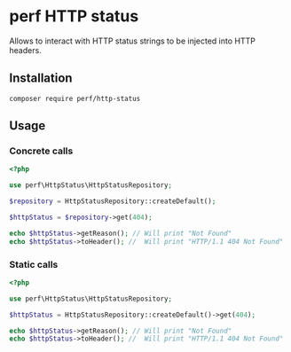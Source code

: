 perf HTTP status
================

Allows to interact with HTTP status strings to be injected into HTTP headers.

## Installation

```shell script
composer require perf/http-status
```

## Usage

### Concrete calls

```php
<?php

use perf\HttpStatus\HttpStatusRepository;

$repository = HttpStatusRepository::createDefault();

$httpStatus = $repository->get(404);

echo $httpStatus->getReason(); // Will print "Not Found"
echo $httpStatus->toHeader(); //  Will print "HTTP/1.1 404 Not Found"
```

### Static calls

```php
<?php

use perf\HttpStatus\HttpStatusRepository;

$httpStatus = HttpStatusRepository::createDefault()->get(404);

echo $httpStatus->getReason(); // Will print "Not Found"
echo $httpStatus->toHeader(); //  Will print "HTTP/1.1 404 Not Found"
```
